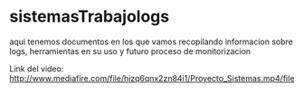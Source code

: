 # sistemasTrabajologs
aqui tenemos documentos en los que vamos recopilando informacion sobre logs, herramientas en su uso y futuro proceso de monitorizacion

Link del video: http://www.mediafire.com/file/hizq6qnx2zn84i1/Proyecto_Sistemas.mp4/file
